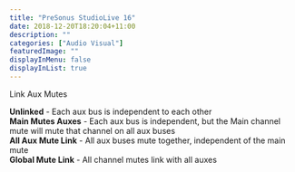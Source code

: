 ```yaml
---
title: "PreSonus StudioLive 16"
date: 2018-12-20T18:20:04+11:00
description: ""
categories: ["Audio Visual"]
featuredImage: ""
displayInMenu: false
displayInList: true
---
```


Link Aux Mutes

**Unlinked** - Each aux bus is independent to each other  
**Main Mutes Auxes** - Each aux bus is independent, but the Main channel mute will mute that channel on all aux buses  
**All Aux Mute Link** - All aux buses mute together, independent of the main mute  
**Global Mute Link** - All channel mutes link with all auxes